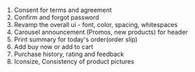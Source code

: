 1. Consent for terms and agreement
2. Confirm and forgot password
3. Revamp the overall ui - font, color, spacing, whitespaces
4. Carousel announcement (Promos, new products) for header
5. Print summary for today's order(order slip)
6. Add buy now or add to cart
7. Purchase history, rating and feedback
8. Iconsize, Consistency of product pictures
